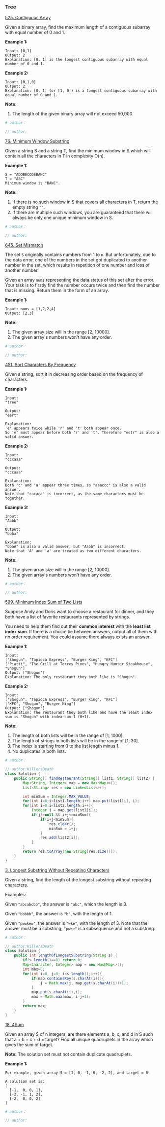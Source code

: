 ### Tree
[525. Contiguous Array](https://leetcode.com/problems/contiguous-array/description/)

Given a binary array, find the maximum length of a contiguous subarray with equal number of 0 and 1.

**Example 1:**
```
Input: [0,1]
Output: 2
Explanation: [0, 1] is the longest contiguous subarray with equal number of 0 and 1.
```

**Example 2:**
```
Input: [0,1,0]
Output: 2
Explanation: [0, 1] (or [1, 0]) is a longest contiguous subarray with equal number of 0 and 1.
```

**Note:**
1. The length of the given binary array will not exceed 50,000.

```python
# author：
```

```java
// author:
```

[76. Minimum Window Substring](https://leetcode.com/problems/minimum-window-substring/description/)

Given a string S and a string T, find the minimum window in S which will contain all the characters in T in complexity O(n).

**Example 1:**
```
S = "ADOBECODEBANC"
T = "ABC"
Minimum window is "BANC".
```

**Note:**
1. If there is no such window in S that covers all characters in T, return the empty string `""`.
2. If there are multiple such windows, you are guaranteed that there will always be only one unique minimum window in S.

```python
# author：
```

```java
// author:
```

[645. Set Mismatch](https://leetcode.com/problems/set-mismatch/description/)

The set `S` originally contains numbers from 1 to `n`. But unfortunately, due to the data error, one of the numbers in the set got duplicated to another number in the set, which results in repetition of one number and loss of another number.

Given an array `nums` representing the data status of this set after the error. Your task is to firstly find the number occurs twice and then find the number that is missing. Return them in the form of an array.

**Example 1:**
```
Input: nums = [1,2,2,4]
Output: [2,3]
```

**Note:**
1. The given array size will in the range [2, 10000].
2. The given array's numbers won't have any order.

```python
# author：
```

```java
// author:
```

[451. Sort Characters By Frequency](https://leetcode.com/problems/sort-characters-by-frequency/description/)

Given a string, sort it in decreasing order based on the frequency of characters.

**Example 1:**
```
Input:
"tree"

Output:
"eert"

Explanation:
'e' appears twice while 'r' and 't' both appear once.
So 'e' must appear before both 'r' and 't'. Therefore "eetr" is also a valid answer.
```

**Example 2:**
```
Input:
"cccaaa"

Output:
"cccaaa"

Explanation:
Both 'c' and 'a' appear three times, so "aaaccc" is also a valid answer.
Note that "cacaca" is incorrect, as the same characters must be together.
```

**Example 3:**
```
Input:
"Aabb"

Output:
"bbAa"

Explanation:
"bbaA" is also a valid answer, but "Aabb" is incorrect.
Note that 'A' and 'a' are treated as two different characters.
```

**Note:**
1. The given array size will in the range [2, 10000].
2. The given array's numbers won't have any order.

```python
# author：
```

```java
// author:
```

[599. Minimum Index Sum of Two Lists](https://leetcode.com/problems/minimum-index-sum-of-two-lists/description/)

Suppose Andy and Doris want to choose a restaurant for dinner, and they both have a list of favorite restaurants represented by strings.

You need to help them find out their **common interest** with the **least list index sum**. If there is a choice tie between answers, output all of them with no order requirement. You could assume there always exists an answer.

**Example 1:**
```
Input:
["Shogun", "Tapioca Express", "Burger King", "KFC"]
["Piatti", "The Grill at Torrey Pines", "Hungry Hunter Steakhouse", "Shogun"]
Output: ["Shogun"]
Explanation: The only restaurant they both like is "Shogun".
```

**Example 2:**
```
Input:
["Shogun", "Tapioca Express", "Burger King", "KFC"]
["KFC", "Shogun", "Burger King"]
Output: ["Shogun"]
Explanation: The restaurant they both like and have the least index sum is "Shogun" with index sum 1 (0+1).
```


**Note:**
1. The length of both lists will be in the range of [1, 1000].
2. The length of strings in both lists will be in the range of [1, 30].
3. The index is starting from 0 to the list length minus 1.
4. No duplicates in both lists.

```python
# author：
```

```java
// author:KillersDeath
class Solution {
    public String[] findRestaurant(String[] list1, String[] list2) {
        Map<String, Integer> map = new HashMap<>();
        List<String> res = new LinkedList<>();

        int minSum = Integer.MAX_VALUE;
        for(int i=0;i<list1.length;i++) map.put(list1[i], i);
        for(int i=0;i<list2.length;i++){
            Integer j = map.get(list2[i]);
            if(j!=null && i+j<=minSum){
                if(i+j<minSum){
                    res.clear();
                    minSum = i+j;
                }
                res.add(list2[i]);
            }
        }
        return res.toArray(new String[res.size()]);
    }
}
```

[3. Longest Substring Without Repeating Characters](https://leetcode.com/problems/minimum-index-sum-of-two-lists/description/)

Given a string, find the length of the longest substring without repeating characters.

Examples:

Given `"abcabcbb"`, the answer is `"abc"`, which the length is 3.

Given `"bbbbb"`, the answer is `"b"`, with the length of 1.

Given `"pwwkew"`, the answer is `"wke"`, with the length of 3. Note that the answer must be a substring, `"pwke"` is a subsequence and not a substring.



```python
# author：
```

```java
// author:KillersDeath
class Solution {
    public int lengthOfLongestSubstring(String s) {
        if(s.length()==0) return 0;
        Map<Character, Integer> map = new HashMap<>();
        int max=0;
        for(int i=0, j=0; i<s.length();i++){
            if(map.containsKey(s.charAt(i))){
                j = Math.max(j, map.get(s.charAt(i))+1);
            }
            map.put(s.charAt(i),i);
            max = Math.max(max, i-j+1);
        }
        return max;
    }
}
```

[18. 4Sum](https://leetcode.com/problems/4sum/description/)

Given an array S of n integers, are there elements a, b, c, and d in S such that a + b + c + d = target? Find all unique quadruplets in the array which gives the sum of target.

**Note:** The solution set must not contain duplicate quadruplets.

**Example 1:**
```
For example, given array S = [1, 0, -1, 0, -2, 2], and target = 0.

A solution set is:
[
  [-1,  0, 0, 1],
  [-2, -1, 1, 2],
  [-2,  0, 0, 2]
]
```

```python
# author：
```

```java
// author:
```
